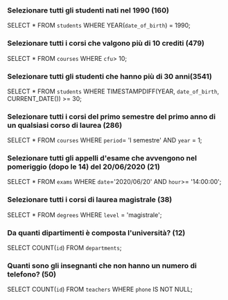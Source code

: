 ### Selezionare tutti gli studenti nati nel 1990 (160)
SELECT * 
FROM `students` 
WHERE YEAR(`date_of_birth`) = 1990; 
### Selezionare tutti i corsi che valgono più di 10 crediti (479)
SELECT *
FROM `courses` 
WHERE `cfu`> 10; 
### Selezionare tutti gli studenti che hanno più di 30 anni(3541)
SELECT * 
FROM `students` 
WHERE TIMESTAMPDIFF(YEAR, `date_of_birth`, CURRENT_DATE()) >= 30; 
### Selezionare tutti i corsi del primo semestre del primo anno di un qualsiasi corso di laurea (286)
SELECT * 
FROM `courses`
WHERE `period`= 'I semestre' AND `year` = 1; 
### Selezionare tutti gli appelli d'esame che avvengono nel pomeriggio (dopo le 14) del 20/06/2020 (21)
SELECT * 
FROM `exams` 
WHERE `date`='2020/06/20' AND `hour`>= '14:00:00'; 
### Selezionare tutti i corsi di laurea magistrale (38)
SELECT * 
FROM `degrees` 
WHERE `level` = 'magistrale'; 
### Da quanti dipartimenti è composta l'università? (12)
SELECT COUNT(`id`) 
FROM `departments`; 
### Quanti sono gli insegnanti che non hanno un numero di telefono? (50)
SELECT COUNT(`id`)
FROM `teachers` 
WHERE `phone` IS NOT NULL; 